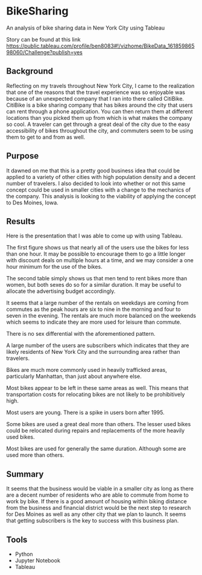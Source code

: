 # BikeSharing

An analysis of bike sharing data in New York City using Tableau

Story can be found at this link
https://public.tableau.com/profile/ben8083#!/vizhome/BikeData_16185986598060/Challenge?publish=yes

## Background

Reflecting on my travels throughout New York City, I came to the realization that one of the reasons that the travel experience was so enjoyable was because of an unexpected company that I ran into there called CitiBike.  CitiBike is a bike sharing company that has bikes around the city that users can rent through a phone application.  You can then return them at different locations than you picked them up from which is what makes the company so cool.  A traveler can get through a great deal of the city due to the easy accessibility of bikes throughout the city, and commuters seem to be using them to get to and from as well.

## Purpose

It dawned on me that this is a pretty good business idea that could be applied to a variety of other cities with high population density and a decent number of travelers.  I also decided to look into whether or not this same concept could be used in smaller cities with a change to the mechanics of the company.  This analysis is looking to the viability of applying the concept to Des Moines, Iowa.

## Results

Here is the presentation that I was able to come up with using Tableau.



The first figure shows us that nearly all of the users use the bikes for less than one hour.  It may be possible to encourage them to go a little longer with discount deals on multiple hours at a time, and we may consider a one hour minimum for the use of the bikes.



The second table simply shows us that men tend to rent bikes more than women, but both sexes do so for a similar duration.  It may be useful to allocate the advertising budget accordingly.



It seems that a large number of the rentals on weekdays are coming from commutes as the peak hours are six to nine in the morning and four to seven in the evening.  The rentals are much more balanced on the weekends which seems to indicate they are more used for leisure than commute.



There is no sex differential with the aforementioned pattern.



A large number of the users are subscribers which indicates that they are likely residents of New York City and the surrounding area rather than travelers.



Bikes are much more commonly used in heavily trafficked areas, particularly Manhattan, than just about anywhere else.



Most bikes appear to be left in these same areas as well.  This means that transportation costs for relocating bikes are not likely to be prohibitively high.



Most users are young.  There is a spike in users born after 1995.



Some bikes are used a great deal more than others.  The lesser used bikes could be relocated during repairs and replacements of the more heavily used bikes.



Most bikes are used for generally the same duration.  Although some are used more than others.

## Summary

It seems that the business would be viable in a smaller city as long as there are a decent number of residents who are able to commute from home to work by bike.  If there is a good amount of housing within biking distance from the business and financial district would be the next step to research for Des Moines as well as any other city that we plan to launch.  It seems that getting subscribers is the key to success with this business plan.

## Tools

* Python
* Jupyter Notebook
* Tableau